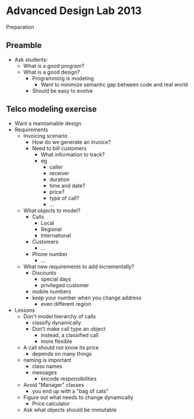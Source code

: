 # Advanced Design Lab 2013  
  
Preparation  
  
## Preamble  
  
* Ask students:  
    * What is a good program?  
    * What is a good design?  
        * Programming is modeling  
            * Want to minimize semantic gap between code and real world  
        * Should be easy to evolve  
  
## Telco modeling exercise  
  
* Want a maintainable design  
* Requirements  
    * Invoicing scenario  
        * How do we generate an invoice?  
        * Need to bill customers  
            * What information to track?  
            * eg  
                * caller  
                * receiver  
                * duration  
                * time and date?  
                * price?  
                * type of call?  
                * …  
    * What objects to model?  
        * Calls  
            * Local  
            * Regional  
            * International  
        * Customers  
            * ...  
        * Phone number  
            * ...  
    * What new requirements to add incrementally?  
        * Discounts  
            * special days  
            * privileged customer  
        * mobile numbers  
        * keep your number when you change address  
            * even different region  
* Lessons  
    * Don't model hierarchy of calls  
        * classify dynamically  
        * Don't make call type an object  
            * instead, a classified call  
            * more flexible  
    * A call should not know its price  
        * depends on many things  
    * naming is important  
        * class names  
        * messages  
            * encode responsibilities  
    * Avoid "Manager" classes  
        * you end up with a "bag of cats"  
    * Figure out what needs to change dynamically  
        * Price calculator  
    * Ask what objects should be immutable  
